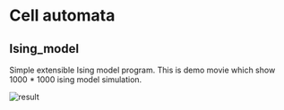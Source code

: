 # Cell automata

## Ising_model
Simple extensible Ising model program.
This is demo movie which show 1000 * 1000 ising model simulation.

![result](https://github.com/yutakasi634/Cell-automata/tree/media/ising_model_1000_1000.gif)

